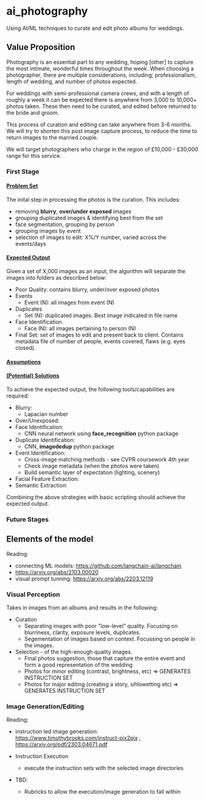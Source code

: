# ai_photography
Using AI/ML techniques to curate and edit photo albums for weddings.

## Value Proposition

Photography is an essential part to any wedding, hoping [other] to capture the most intimate, wonderful times throughout the week. When choosing a photographer, there are multiple considerations, including; professionalism, length of wedding, and number of photos expected.

For weddings with semi-professional camera crews, and with a length of roughly a week it can be expected there is anywhere from 3,000 to 10,000+ photos taken. These then need to be curated, and edited before returned to the bride and groom.

This process of curation and editing can take anywhere from 3-6 months. We will try to shorten this post image capture process, to reduce the time to return images to the married couple.

We will target photographers who charge in the region of £10,000 - £30,000 range for this service.

### First Stage

#### <ins>Problem Set</ins>

The inital step in processing the photos is the curation. This includes:
- removing **blurry**, **over/under exposed** images
- grouping duplicated images & identifying best from the set
- face segmentation, grouping by person
- grouping images by event
- selection of images to edit: X%/Y number, varied across the events/days

#### <ins>Expected Output</ins>

Given a set of X,000 images as an input, the algorithm will separate the images into folders as described below:

- Poor Quality: contains blurry, under/over exposed photos
- Events
  - Event (N): all images from event (N)
- Duplicates
  - Set (N): duplicated images. Best image indicated in file name
- Face Identification
  - Face (N): all images pertaining to person (N)
- Final Set: set of images to edit and present back to client. Contains metadata file of number of people, events covered, flaws (e.g. eyes closed).

#### <ins>Assumptions</ins>

#### <ins>(Potential) Solutions</ins>
To achieve the expected output, the following tools/capabilities are required:
- Blurry:
  - Lapacian number
- Over/Unexposed:
- Face Identification:
  - CNN neural network using **face_recognition** python package
- Duplicate Identification:
  - CNN, **imagededup** python package
- Event Identification:
  - Cross-image matching methods - see CVPR coursework 4th year
  - Check image metadata (when the photos were taken)
  - Build semantic layer of expectation (lighting, scenery)
- Facial Feature Extraction:
- Semantic Extraction:

Combining the above strategies with basic scripting should achieve the expected output.

### Future Stages

## Elements of the model
Reading:
- connecting ML models: https://github.com/langchain-ai/langchain
- https://arxiv.org/abs/2103.00020
- visual prompt tunning: https://arxiv.org/abs/2203.12119

### Visual Perception
Takes in images from an albums and results in the following:
- Curation
  - Separating images with poor "low-level" quality. Focusing on blurriness, clarity, exposure levels, duplicates.
  - Segementation of images based on context. Focussing on people in the images.
- Selection - of the high-enough quality images.
  - Final photos suggestion, those that capture the entire event and form a good representation of the wedding
  - Photos for minor editing (contrast, brightness, etc) => GENERATES INSTRUCTION SET
  - Photos for major editing (creating a story, sihlowetting etc) => GENERATES INSTRUCTION SET
### Image Generation/Editing
Reading:
- instruction led image generation: https://www.timothybrooks.com/instruct-pix2pix , https://arxiv.org/pdf/2303.04671.pdf

- Instruction Execution
  - execute the instruction sets with the selected image directories
- TBD:
  - Rubricks to allow the execution/image generation to fall within 
